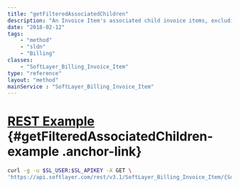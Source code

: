 ```yaml
---
title: "getFilteredAssociatedChildren"
description: "An Invoice Item's associated child invoice items, excluding some items with a $0.00 recurring fee. Only parent invoice items have associated children. For instance, a server invoice item may have associated children."
date: "2018-02-12"
tags:
    - "method"
    - "sldn"
    - "Billing"
classes:
    - "SoftLayer_Billing_Invoice_Item"
type: "reference"
layout: "method"
mainService : "SoftLayer_Billing_Invoice_Item"
---
```


# [REST Example](#getFilteredAssociatedChildren-example) <a href="/article/rest/"><i class="fas fa-question"></i></a> {#getFilteredAssociatedChildren-example .anchor-link} 
```bash
curl -g -u $SL_USER:$SL_APIKEY -X GET \
'https://api.softlayer.com/rest/v3.1/SoftLayer_Billing_Invoice_Item/{SoftLayer_Billing_Invoice_ItemID}/getFilteredAssociatedChildren'
```
